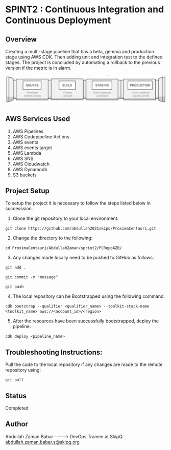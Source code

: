 # SPINT2 : Continuous Integration and Continuous Deployment
## Overview
Creating a multi-stage pipeline that has a beta, gemma and production stage using 
AWS CDK. Then adding unit and integration test to the defined stages. The project 
is concluded by automating a rollback to the previous version if the metric is in 
alarm.
<p align="center">
  <img src="https://github.com/abdullah2021skipq/ProximaCentauri/blob/main/AbdullahZaman/pipeline.jpg" />
</p>

## AWS Services Used
1. AWS Pipelines
2. AWS Codepipeline Actions
3. AWS events
4. AWS events target
5. AWS Lambda
6. AWS SNS
7. AWS Cloudwatch
8. AWS Dynamodb
9. S3 buckets

## Project Setup
To setup the project it is necessary to follow the steps listed below in successsion.
1. Clone the git repository to your local environment:
```
git clone https://github.com/abdullah2021skipq/ProximaCentauri.git
```
2. Change the directory to the following:
```
cd ProximaCentauri/AbdullahZaman/sprint2/PCRepoAZB/
```
3. Any changes made locally need to be pushed to GitHub as follows:
```
git add .
```
```
git commit -m "message"
```
```
git push
```
4. The local repository can be Bootstrapped using the following command:
```
cdk bootstrap --qualifier <qualifier_name> --toolkit-stack-name <toolkit_name> aws://<account_id>/<region>
```
5. After the resources have been successfully bootstrapped, deploy the pipeline:
```
cdk deploy <pipeline_name>
```

## Troubleshooting Instructions:
Pull the code to the local repository if any changes are made to the remote repository using:
```
git pull
```

## Status
Completed

## Author
Abdullah Zaman Babar  ----> DevOps Trainee at SkipQ     <abdullah.zaman.babar.s@skipq.org>
